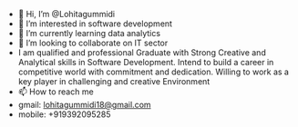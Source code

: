 - 👋 Hi, I’m @Lohitagummidi
- 👀 I’m interested in software development
- 🌱 I’m currently learning data analytics
- 💞️ I’m looking to collaborate on IT sector
- I am qualified and professional Graduate with Strong Creative and 
Analytical skills in Software Development. Intend to build a career in competitive world with 
commitment and dedication. Willing to work as a key player in challenging and creative
Environment
- 📫 How to reach me
- gmail: lohitagummidi18@gmail.com
- mobile: +919392095285

<!---
Lohitagummidi18/Lohitagummidi18 is a ✨ special ✨ repository because its `README.md` (this file) appears on your GitHub profile.
You can click the Preview link to take a look at your changes.
--->
